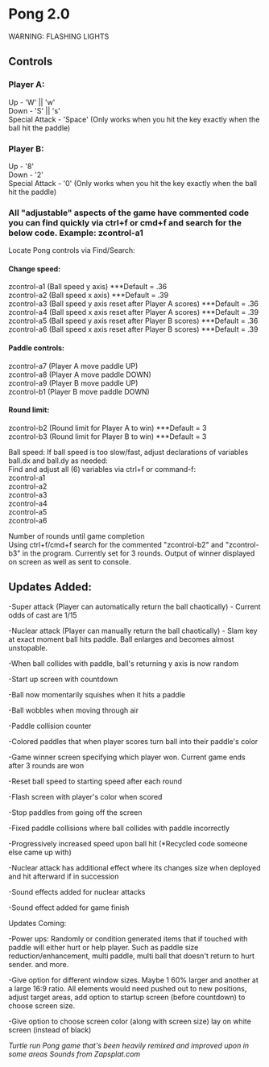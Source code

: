 # Pong 2.0

WARNING: FLASHING LIGHTS

## Controls
### Player A:

Up - 'W' || 'w' <br />
Down - 'S' || 's' <br />
Special Attack - 'Space' (Only works when you hit the key exactly when the ball hit the paddle) <br />

### Player B:

Up - '8' <br />
Down - '2' <br />
Special Attack - '0' (Only works when you hit the key exactly when the ball hit the paddle) <br />

### All "adjustable" aspects of the game have commented code you can find quickly via ctrl+f or cmd+f and search for the below code. Example: zcontrol-a1

Locate Pong controls via Find/Search: <br />
#### Change speed:
zcontrol-a1  (Ball speed y axis)  ***Default = .36 <br />
zcontrol-a2  (Ball speed x axis)  ***Default = .39 <br />
zcontrol-a3  (Ball speed y axis reset after Player A scores)  ***Default = .36 <br />
zcontrol-a4  (Ball speed x axis reset after Player A scores)  ***Default = .39 <br />
zcontrol-a5  (Ball speed y axis reset after Player B scores)  ***Default = .36 <br />
zcontrol-a6  (Ball speed x axis reset after Player B scores)  ***Default = .39 <br />
#### Paddle controls:
zcontrol-a7  (Player A move paddle UP) <br />
zcontrol-a8  (Player A move paddle DOWN) <br />
zcontrol-a9  (Player B move paddle UP) <br />
zcontrol-b1  (Player B move paddle DOWN) <br />
#### Round limit:
zcontrol-b2  (Round limit for Player A to win) ***Default = 3 <br />
zcontrol-b3  (Round limit for Player B to win) ***Default = 3 <br />

Ball speed:
If ball speed is too slow/fast, adjust declarations of variables ball.dx and ball.dy as needed: <br />
Find and adjust all (6) variables via ctrl+f or command-f: <br />
zcontrol-a1 <br />
zcontrol-a2  <br />
zcontrol-a3 <br />
zcontrol-a4 <br />
zcontrol-a5 <br />
zcontrol-a6 <br />

Number of rounds until game completion <br />
Using ctrl+f/cmd+f search for the commented "zcontrol-b2" and "zcontrol-b3" in the program. Currently set for 3 rounds. Output of winner displayed on screen as well as sent to console.


## Updates Added: <br />

-Super attack (Player can automatically return the ball chaotically) - Current odds of cast are 1/15 <br />

-Nuclear attack (Player can manually return the ball chaotically) - Slam key at exact moment ball hits paddle. Ball enlarges and becomes almost unstopable. <br />

-When ball collides with paddle, ball's returning y axis is now random

-Start up screen with countdown

-Ball now momentarily squishes when it hits a paddle

-Ball wobbles when moving through air

-Paddle collision counter

-Colored paddles that when player scores turn ball into their paddle's color

-Game winner screen specifying which player won. Current  game ends after 3 rounds are won

-Reset ball speed to starting speed after each round

-Flash screen with player's color when scored

-Stop paddles from going off the screen

-Fixed paddle collisions where ball collides with paddle incorrectly

-Progressively increased speed upon ball hit (*Recycled code someone else came up with)

-Nuclear attack has additional effect where its changes size when deployed and hit afterward if in succession

-Sound effects added for nuclear attacks

-Sound effect added for game finish

Updates Coming:

-Power ups: Randomly or condition generated items that if touched with paddle will either hurt or help player. Such as paddle  size reduction/enhancement, multi paddle, multi ball that doesn't return to hurt sender.
 and more.

-Give option for different window sizes. Maybe 1 60% larger and another at a large 16:9 ratio. All elements would need pushed out to new positions, adjust target areas, add option to startup screen (before countdown) to choose screen size.

-Give option to choose screen color (along with screen size) lay on white screen (instead of black)

*Turtle run Pong game that's been heavily remixed and improved upon in some areas*
*Sounds from Zapsplat.com*
